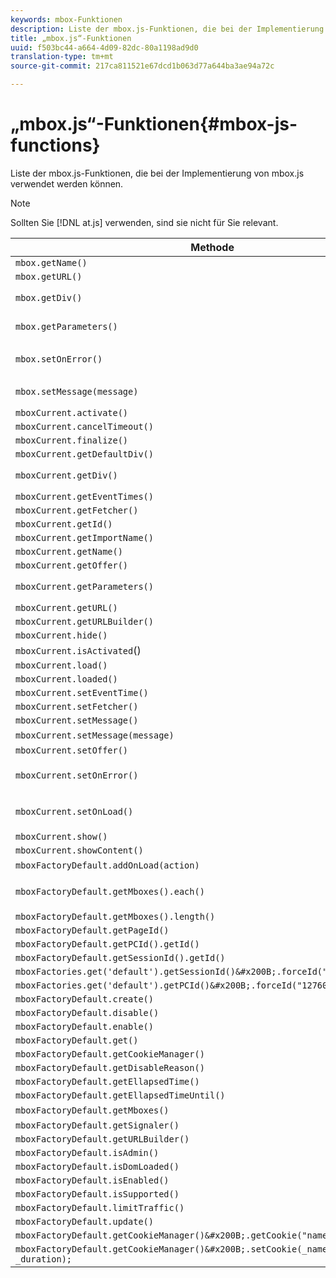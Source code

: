 ```yaml
---
keywords: mbox-Funktionen
description: Liste der mbox.js-Funktionen, die bei der Implementierung von mbox.js verwendet werden können.
title: „mbox.js“-Funktionen
uuid: f503bc44-a664-4d09-82dc-80a1198ad9d0
translation-type: tm+mt
source-git-commit: 217ca811521e67dcd1b063d77a644ba3ae94a72c

---
```



# „mbox.js“-Funktionen{#mbox-js-functions}

Liste der mbox.js-Funktionen, die bei der Implementierung von mbox.js verwendet werden können.

>[!NOTE]
>
>Sollten Sie [!DNL at.js] verwenden, sind sie nicht für Sie relevant.

| Methode | Hinweise |
|--- |--- |
| `mbox.getName()` |  |
| `mbox.getURL()` |  |
| `mbox.getDiv()` | Gibt die mit der mbox verknüpfte Umleitung zurück (Standardinhalt oder ein Angebot) |
| `mbox.getParameters()` | Ein Array von Parametern mit zwei Feldern, Name und Wert |
| `mbox.setOnError()` | Beispiel:<br>`mbox.setOnError(function() { alert(this.getName() +" had error"});` |
| `mbox.setMessage(message)` | Es wird eine Meldung im Debug-Fenster angezeigt. |
| `mboxCurrent.activate()` |  |
| `mboxCurrent.cancelTimeout()` |  |
| `mboxCurrent.finalize()` |  |
| `mboxCurrent.getDefaultDiv()` |  |
| `mboxCurrent.getDiv()` | Gibt die mit der mbox verknüpfte Umleitung zurück (Standardinhalt oder ein Angebot) |
| `mboxCurrent.getEventTimes()` |  |
| `mboxCurrent.getFetcher()` |  |
| `mboxCurrent.getId()` |  |
| `mboxCurrent.getImportName()` |  |
| `mboxCurrent.getName()` |  |
| `mboxCurrent.getOffer()` |  |
| `mboxCurrent.getParameters()` | Ein Array von Parametern mit zwei Feldern, Name und Wert. |
| `mboxCurrent.getURL()` |  |
| `mboxCurrent.getURLBuilder()` |  |
| `mboxCurrent.hide()` |  |
| `mboxCurrent.isActivated`() |  |
| `mboxCurrent.load()` |  |
| `mboxCurrent.loaded()` |  |
| `mboxCurrent.setEventTime()` |  |
| `mboxCurrent.setFetcher()` |  |
| `mboxCurrent.setMessage()` |  |
| `mboxCurrent.setMessage(message)` | Zeigt eine Meldung im Debug-Fenster an. |
| `mboxCurrent.setOffer()` |  |
| `mboxCurrent.setOnError()` | Beispiel:<br>`mboxCurrent.setOnError(function(){ alert(this.getName() +" had error"});` |
| `mboxCurrent.setOnLoad()` | Beispiel:<br>`mboxCurrent.setOnLoad(function(){alert(this.getName()+" loaded")});` |
| `mboxCurrent.show()` |  |
| `mboxCurrent.showContent()` |  |
| `mboxFactoryDefault.addOnLoad(action)` | Aktion wird aufgerufen, wenn die Seite lädt. |
| `mboxFactoryDefault.getMboxes().each()` | Beispiel:<br>`mboxFactoryDefault.getMboxes().each(function() { alert(mbox.getName()) };` |
| `mboxFactoryDefault.getMboxes().length()` |  |
| `mboxFactoryDefault.getPageId()` |  |
| `mboxFactoryDefault.getPCId().getId()` |  |
| `mboxFactoryDefault.getSessionId().getId()` |  |
| `mboxFactories.get('default').getSessionId()&#x200B;.forceId("1276011116668");` |  |
| `mboxFactories.get('default').getPCId()&#x200B;.forceId("1276011116668");` |  |
| `mboxFactoryDefault.create()` |  |
| `mboxFactoryDefault.disable()` |  |
| `mboxFactoryDefault.enable()` |  |
| `mboxFactoryDefault.get()` |  |
| `mboxFactoryDefault.getCookieManager()` |  |
| `mboxFactoryDefault.getDisableReason()` |  |
| `mboxFactoryDefault.getEllapsedTime()` |  |
| `mboxFactoryDefault.getEllapsedTimeUntil()` |  |
| `mboxFactoryDefault.getMboxes()` | Gibt eine `mboxList` zurück. |
| `mboxFactoryDefault.getSignaler()` |  |
| `mboxFactoryDefault.getURLBuilder()` |  |
| `mboxFactoryDefault.isAdmin()` |  |
| `mboxFactoryDefault.isDomLoaded()` |  |
| `mboxFactoryDefault.isEnabled()` |  |
| `mboxFactoryDefault.isSupported()` |  |
| `mboxFactoryDefault.limitTraffic()` |  |
| `mboxFactoryDefault.update()` |  |
| `mboxFactoryDefault.getCookieManager()&#x200B;.getCookie("name")//!= null) {` |  |
| `mboxFactoryDefault.getCookieManager()&#x200B;.setCookie(_name,_value, _duration);` |  |